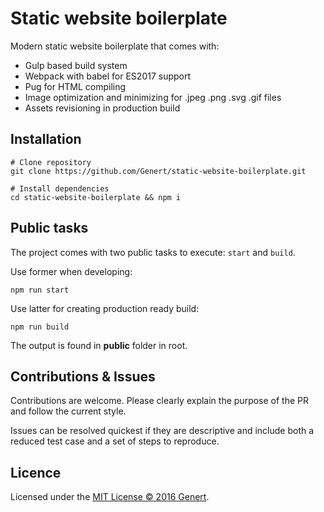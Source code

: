 # Static website boilerplate
Modern static website boilerplate that comes with:
* Gulp based build system
* Webpack with babel for ES2017 support
* Pug for HTML compiling
* Image optimization and minimizing for .jpeg .png .svg .gif files
* Assets revisioning in production build

## Installation
```shell
# Clone repository
git clone https://github.com/Genert/static-website-boilerplate.git

# Install dependencies
cd static-website-boilerplate && npm i
```

## Public tasks
The project comes with two public tasks to execute: `start` and `build`.

Use former when developing:
```shell
npm run start
```

Use latter for creating production ready build:
```shell
npm run build
```

The output is found in **public** folder in root.

## Contributions & Issues
Contributions are welcome. Please clearly explain the purpose of the PR and follow the current style.

Issues can be resolved quickest if they are descriptive and include both a reduced test case and a set of steps to reproduce.

## Licence
Licensed under the [MIT License © 2016 Genert](LICENCE).
